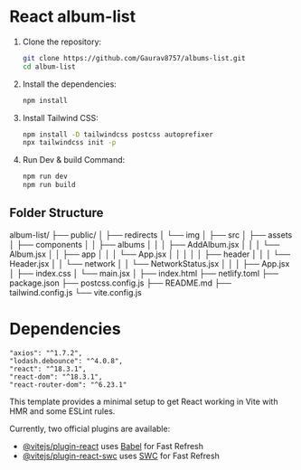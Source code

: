 # React album-list
 
1. Clone the repository:
    ```bash
    git clone https://github.com/Gaurav8757/albums-list.git
    cd album-list
    ```

2. Install the dependencies:
    ```bash
    npm install
    ```

3. Install Tailwind CSS:
    ```bash
    npm install -D tailwindcss postcss autoprefixer
    npx tailwindcss init -p
    ```
3. Run Dev & build Command:
    ```bash
    npm run dev
    npm run build
    ```



## Folder Structure
album-list/
├── public/
│       ├── redirects
│       └── img
│
├── src
│    ├── assets
│    ├── components
│    │        ├── albums
│    │        │     ├── AddAlbum.jsx
│    │        │     └── Album.jsx
│    │        ├── app
│    │        │    └── App.jsx
│    │        │
│    │        ├── header
│    │        │     └── Header.jsx
│    │        └── network
│    │              └── NetworkStatus.jsx
│    │
│    ├── App.jsx
│    ├── index.css
│    └── main.jsx
│
├── index.html
├── netlify.toml
├── package.json
├── postcss.config.js
├── README.md
├── tailwind.config.js
└── vite.config.js

# Dependencies
    "axios": "^1.7.2",
    "lodash.debounce": "^4.0.8",
    "react": "^18.3.1",
    "react-dom": "^18.3.1",
    "react-router-dom": "^6.23.1"


This template provides a minimal setup to get React working in Vite with HMR and some ESLint rules.

Currently, two official plugins are available:

- [@vitejs/plugin-react](https://github.com/vitejs/vite-plugin-react/blob/main/packages/plugin-react/README.md) uses [Babel](https://babeljs.io/) for Fast Refresh
- [@vitejs/plugin-react-swc](https://github.com/vitejs/vite-plugin-react-swc) uses [SWC](https://swc.rs/) for Fast Refresh
